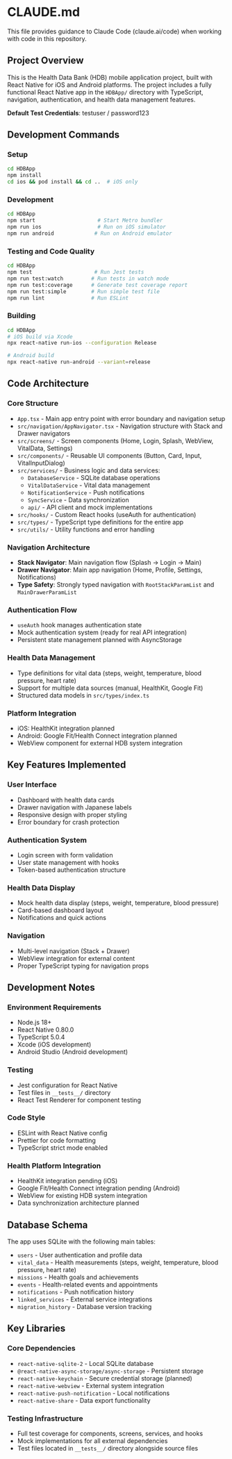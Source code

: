# CLAUDE.md

This file provides guidance to Claude Code (claude.ai/code) when working with code in this repository.

## Project Overview

This is the Health Data Bank (HDB) mobile application project, built with React Native for iOS and Android platforms. The project includes a fully functional React Native app in the `HDBApp/` directory with TypeScript, navigation, authentication, and health data management features.

**Default Test Credentials**: testuser / password123

## Development Commands

### Setup
```bash
cd HDBApp
npm install
cd ios && pod install && cd ..  # iOS only
```

### Development
```bash
cd HDBApp
npm start                    # Start Metro bundler
npm run ios                  # Run on iOS simulator
npm run android             # Run on Android emulator
```

### Testing and Code Quality
```bash
cd HDBApp
npm test                    # Run Jest tests
npm run test:watch         # Run tests in watch mode
npm run test:coverage      # Generate test coverage report
npm run test:simple        # Run simple test file
npm run lint               # Run ESLint
```

### Building
```bash
cd HDBApp
# iOS build via Xcode
npx react-native run-ios --configuration Release

# Android build
npx react-native run-android --variant=release
```

## Code Architecture

### Core Structure
- `App.tsx` - Main app entry point with error boundary and navigation setup
- `src/navigation/AppNavigator.tsx` - Navigation structure with Stack and Drawer navigators
- `src/screens/` - Screen components (Home, Login, Splash, WebView, VitalData, Settings)
- `src/components/` - Reusable UI components (Button, Card, Input, VitalInputDialog)
- `src/services/` - Business logic and data services:
  - `DatabaseService` - SQLite database operations
  - `VitalDataService` - Vital data management
  - `NotificationService` - Push notifications
  - `SyncService` - Data synchronization
  - `api/` - API client and mock implementations
- `src/hooks/` - Custom React hooks (useAuth for authentication)
- `src/types/` - TypeScript type definitions for the entire app
- `src/utils/` - Utility functions and error handling

### Navigation Architecture
- **Stack Navigator**: Main navigation flow (Splash → Login → Main)
- **Drawer Navigator**: Main app navigation (Home, Profile, Settings, Notifications)  
- **Type Safety**: Strongly typed navigation with `RootStackParamList` and `MainDrawerParamList`

### Authentication Flow
- `useAuth` hook manages authentication state
- Mock authentication system (ready for real API integration)
- Persistent state management planned with AsyncStorage

### Health Data Management
- Type definitions for vital data (steps, weight, temperature, blood pressure, heart rate)
- Support for multiple data sources (manual, HealthKit, Google Fit)
- Structured data models in `src/types/index.ts`

### Platform Integration
- iOS: HealthKit integration planned
- Android: Google Fit/Health Connect integration planned
- WebView component for external HDB system integration

## Key Features Implemented

### User Interface
- Dashboard with health data cards
- Drawer navigation with Japanese labels
- Responsive design with proper styling
- Error boundary for crash protection

### Authentication System
- Login screen with form validation
- User state management with hooks
- Token-based authentication structure

### Health Data Display
- Mock health data display (steps, weight, temperature, blood pressure)
- Card-based dashboard layout
- Notifications and quick actions

### Navigation
- Multi-level navigation (Stack + Drawer)
- WebView integration for external content
- Proper TypeScript typing for navigation props

## Development Notes

### Environment Requirements
- Node.js 18+
- React Native 0.80.0
- TypeScript 5.0.4
- Xcode (iOS development)
- Android Studio (Android development)

### Testing
- Jest configuration for React Native
- Test files in `__tests__/` directory
- React Test Renderer for component testing

### Code Style
- ESLint with React Native config
- Prettier for code formatting
- TypeScript strict mode enabled

### Health Platform Integration
- HealthKit integration pending (iOS)
- Google Fit/Health Connect integration pending (Android)
- WebView for existing HDB system integration
- Data synchronization architecture planned

## Database Schema

The app uses SQLite with the following main tables:
- `users` - User authentication and profile data
- `vital_data` - Health measurements (steps, weight, temperature, blood pressure, heart rate)
- `missions` - Health goals and achievements
- `events` - Health-related events and appointments
- `notifications` - Push notification history
- `linked_services` - External service integrations
- `migration_history` - Database version tracking

## Key Libraries

### Core Dependencies
- `react-native-sqlite-2` - Local SQLite database
- `@react-native-async-storage/async-storage` - Persistent storage
- `react-native-keychain` - Secure credential storage (planned)
- `react-native-webview` - External system integration
- `react-native-push-notification` - Local notifications
- `react-native-share` - Data export functionality

### Testing Infrastructure  
- Full test coverage for components, screens, services, and hooks
- Mock implementations for all external dependencies
- Test files located in `__tests__/` directory alongside source files